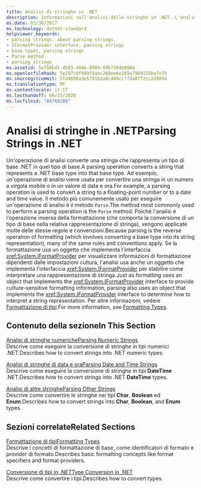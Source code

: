 ```yaml
---
title: Analisi di stringhe in .NET
description: Informazioni sull'analisi delle stringhe in .NET. L'analisi converte una stringa che rappresenta un tipo di base .NET in quel tipo di base. L'analisi è l'operazione inversa per la formattazione.
ms.date: 03/30/2017
ms.technology: dotnet-standard
helpviewer_keywords:
- parsing strings, about parsing strings
- IFormatProvider interface, parsing strings
- base types, parsing strings
- Parse method
- parsing strings
ms.assetid: 5e758b41-db93-456b-8999-99b7304b090d
ms.openlocfilehash: 5e297c8f689fdabc268ee6e269a7969155befe7b
ms.sourcegitcommit: 5fd4696a3e5791b2a8c449ccffda87f2cc2d4894
ms.translationtype: MT
ms.contentlocale: it-IT
ms.lasthandoff: 06/15/2020
ms.locfileid: "84769288"
---
```

# <a name="parsing-strings-in-net"></a><span data-ttu-id="77e03-105">Analisi di stringhe in .NET</span><span class="sxs-lookup"><span data-stu-id="77e03-105">Parsing Strings in .NET</span></span>
<span data-ttu-id="77e03-106">Un'operazione di analisi converte una stringa che rappresenta un tipo di base .NET in quel tipo di base.</span><span class="sxs-lookup"><span data-stu-id="77e03-106">A parsing operation converts a string that represents a .NET base type into that base type.</span></span> <span data-ttu-id="77e03-107">Ad esempio, un'operazione di analisi viene usata per convertire una stringa in un numero a virgola mobile o in un valore di data e ora.</span><span class="sxs-lookup"><span data-stu-id="77e03-107">For example, a parsing operation is used to convert a string to a floating-point number or to a date and time value.</span></span> <span data-ttu-id="77e03-108">Il metodo più comunemente usato per eseguire un'operazione di analisi è il metodo `Parse`.</span><span class="sxs-lookup"><span data-stu-id="77e03-108">The method most commonly used to perform a parsing operation is the `Parse` method.</span></span> <span data-ttu-id="77e03-109">Poiché l'analisi è l'operazione inversa della formattazione (che comporta la conversione di un tipo di base nella relativa rappresentazione di stringa), vengono applicate molte delle stesse regole e convenzioni.</span><span class="sxs-lookup"><span data-stu-id="77e03-109">Because parsing is the reverse operation of formatting (which involves converting a base type into its string representation), many of the same rules and conventions apply.</span></span> <span data-ttu-id="77e03-110">Se la formattazione usa un oggetto che implementa l'interfaccia <xref:System.IFormatProvider> per visualizzare informazioni di formattazione dipendenti dalle impostazioni cultura, l'analisi usa anche un oggetto che implementa l'interfaccia <xref:System.IFormatProvider> per stabilire come interpretare una rappresentazione di stringa.</span><span class="sxs-lookup"><span data-stu-id="77e03-110">Just as formatting uses an object that implements the <xref:System.IFormatProvider> interface to provide culture-sensitive formatting information, parsing also uses an object that implements the <xref:System.IFormatProvider> interface to determine how to interpret a string representation.</span></span> <span data-ttu-id="77e03-111">Per altre informazioni, vedere [Formattazione di tipi](formatting-types.md).</span><span class="sxs-lookup"><span data-stu-id="77e03-111">For more information, see [Formatting Types](formatting-types.md).</span></span>  
  
## <a name="in-this-section"></a><span data-ttu-id="77e03-112">Contenuto della sezione</span><span class="sxs-lookup"><span data-stu-id="77e03-112">In This Section</span></span>  
 [<span data-ttu-id="77e03-113">Analisi di stringhe numeriche</span><span class="sxs-lookup"><span data-stu-id="77e03-113">Parsing Numeric Strings</span></span>](parsing-numeric.md)  
 <span data-ttu-id="77e03-114">Descrive come eseguire la conversione di stringhe in tipi numerici .NET.</span><span class="sxs-lookup"><span data-stu-id="77e03-114">Describes how to convert strings into .NET numeric types.</span></span>  
  
 [<span data-ttu-id="77e03-115">Analisi di stringhe di data e ora</span><span class="sxs-lookup"><span data-stu-id="77e03-115">Parsing Date and Time Strings</span></span>](parsing-datetime.md)  
 <span data-ttu-id="77e03-116">Descrive come eseguire la conversione di stringhe in tipi **DateTime** .NET.</span><span class="sxs-lookup"><span data-stu-id="77e03-116">Describes how to convert strings into .NET **DateTime** types.</span></span>  
  
 [<span data-ttu-id="77e03-117">Analisi di altre stringhe</span><span class="sxs-lookup"><span data-stu-id="77e03-117">Parsing Other Strings</span></span>](parsing-other.md)  
 <span data-ttu-id="77e03-118">Descrive come convertire le stringhe nei tipi **Char**, **Boolean** ed **Enum**.</span><span class="sxs-lookup"><span data-stu-id="77e03-118">Describes how to convert strings into **Char**, **Boolean**, and **Enum** types.</span></span>  
  
## <a name="related-sections"></a><span data-ttu-id="77e03-119">Sezioni correlate</span><span class="sxs-lookup"><span data-stu-id="77e03-119">Related Sections</span></span>  
 [<span data-ttu-id="77e03-120">Formattazione di tipi</span><span class="sxs-lookup"><span data-stu-id="77e03-120">Formatting Types</span></span>](formatting-types.md)  
 <span data-ttu-id="77e03-121">Descrive i concetti di formattazione di base, come identificatori di formato e provider di formato.</span><span class="sxs-lookup"><span data-stu-id="77e03-121">Describes basic formatting concepts like format specifiers and format providers.</span></span>  
  
 [<span data-ttu-id="77e03-122">Conversione di tipi in .NET</span><span class="sxs-lookup"><span data-stu-id="77e03-122">Type Conversion in .NET</span></span>](type-conversion.md)  
 <span data-ttu-id="77e03-123">Descrive come convertire i tipi.</span><span class="sxs-lookup"><span data-stu-id="77e03-123">Describes how to convert types.</span></span>
